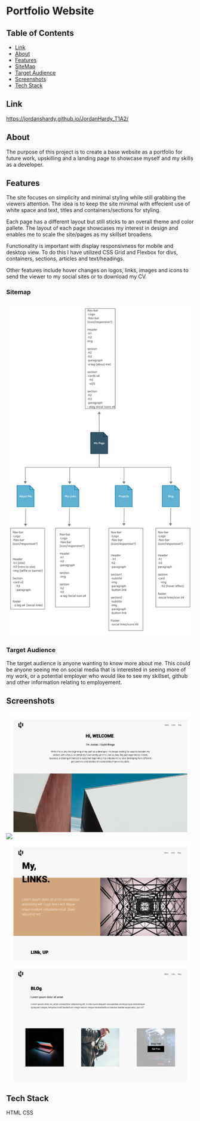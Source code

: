# Portfolio Website

## Table of Contents

- [Link](#link)
- [About](#about)
- [Features](#features)
- [SiteMap](#sitemap)
- [Target Audience](#target_audience)
- [Screenshots](#screenshots)
- [Tech Stack](#tech_stack)


## Link <a name="link"></a>

https://jordanshardy.github.io/JordanHardy_T1A2/

## About <a name = "about"></a>


The purpose of this project is to create a base website as a portfolio for future work, upskilling and a landing page to showcase myself and my skills as a developer. 

## Features <a name = "features"></a>

The site focuses on simplicity and minimal styling while still grabbing the viewers attention. The idea is to keep the site minimal with effecient use of white space and text, titles and containers/sections for styling.

Each page has a different layout but still sticks to an overall theme and color pallete. The layout of each page showcases my interest in design and enables me to scale the site/pages as my skillset broadens.

Functionality is important with display responsivness for mobile and desktop view. To do this I have utilized CSS Grid and Flexbox for divs, containers, sections, articles and text/headings.

Other features include hover changes on logos, links, images and icons to send the viewer to my social sites or to download my CV.

### Sitemap <a name="sitemap"></a>

<img src="sitemap.jpg">

### Target Audience <a name="target_audience"></a>

The target audience is anyone wanting to know more about me. This could be anyone seeing me on social media that is interested in seeing more of my work, or a potential employer who would like to see my skillset, github and other information relating to employement.

## Screenshots <a name = "screenshots"></a>

<img src="homepage-ss.png">
<img src="about-ss.png">
<img src="links-ss.png">
<img src="blog-ss.png">

## Tech Stack <a name="tech_stack"></a>

HTML
CSS
